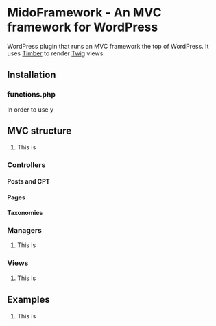 # MidoFramework - An MVC framework for WordPress
WordPress plugin that runs an MVC framework the top of WordPress. It uses [Timber](https://timber.github.io/) to render [Twig](https://twig.symfony.com/) views.

## Installation


### functions.php
In order to use y

## MVC structure
1. This is

### Controllers
#### Posts and CPT
#### Pages
#### Taxonomies

### Managers
1. This is

### Views
1. This is

## Examples
1. This is
